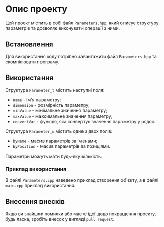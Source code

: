 # Опис проекту

Цей проект містить в собі файл `Parameters.hpp`, який описує структуру параметрів та дозволяє виконувати операції з ними. 

## Встановлення

Для використання коду потрібно завантажити файл `Parameters.hpp` та скомпілювати програму. 

## Використання

Структура `Parameter_t` містить наступні поля:
- `name` - ім'я параметру;
- `dimension` - розмірність параметру;
- `minValue` - мінімальне значення параметру;
- `maxValue` - максимальне значення параметру;
- `convertVar` - функція, яка конвертує значення параметру у рядок.

Структура `Parameter_u` містить одне з двох полів:
- `byName` - масив параметрів за іменами;
- `byPosition` - масив параметрів за позиціями.

Параметри можуть мати будь-яку кількість.

### Приклад використання

В файлі `Parameters.cpp` наведено приклад створення об'єкту, а в файлі `main.cpp` приклад використання.

## Внесення внесків

Якщо ви знайшли помилки або маєте ідеї щодо покращення проекту, будь ласка, зробіть внесок у вигляді `pull request`. 
